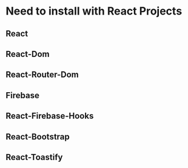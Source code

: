 # Need to install with React Projects 

## React
## React-Dom
## React-Router-Dom
## Firebase
## React-Firebase-Hooks
## React-Bootstrap
## React-Toastify
